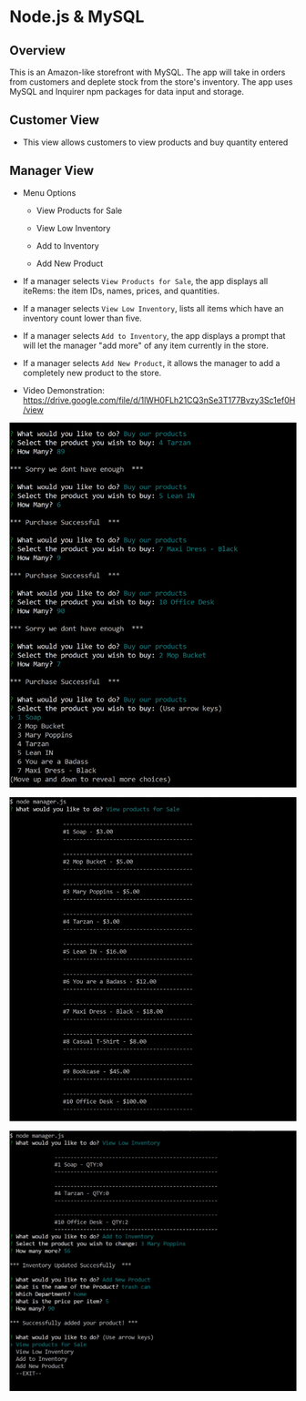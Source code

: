 # Node.js & MySQL

## Overview

This is an Amazon-like storefront with MySQL. The app will take in orders from customers and deplete stock from the store's inventory. The app uses MySQL and Inquirer npm packages  for data input and storage.
 
## Customer View
  
* This view allows customers to view products and buy quantity entered

## Manager View

  * Menu Options

    * View Products for Sale
    
    * View Low Inventory
    
    * Add to Inventory
    
    * Add New Product

  * If a manager selects `View Products for Sale`, the app displays all iteRems: the item IDs, names, prices, and quantities.

  * If a manager selects `View Low Inventory`, lists all items which have an inventory count lower than five.

  * If a manager selects `Add to Inventory`, the app displays a prompt that will let the manager "add more" of any item currently in the store.

  * If a manager selects `Add New Product`, it allows the manager to add a completely new product to the store.
  
  * Video Demonstration: https://drive.google.com/file/d/1lWH0FLh21CQ3nSe3T177Bvzy3Sc1ef0H/view
  
![customer-view](screenshots/customer_view.jpg)

![manager-view](screenshots/manager1.jpg)

![manager-view](screenshots/manager2.jpg)



